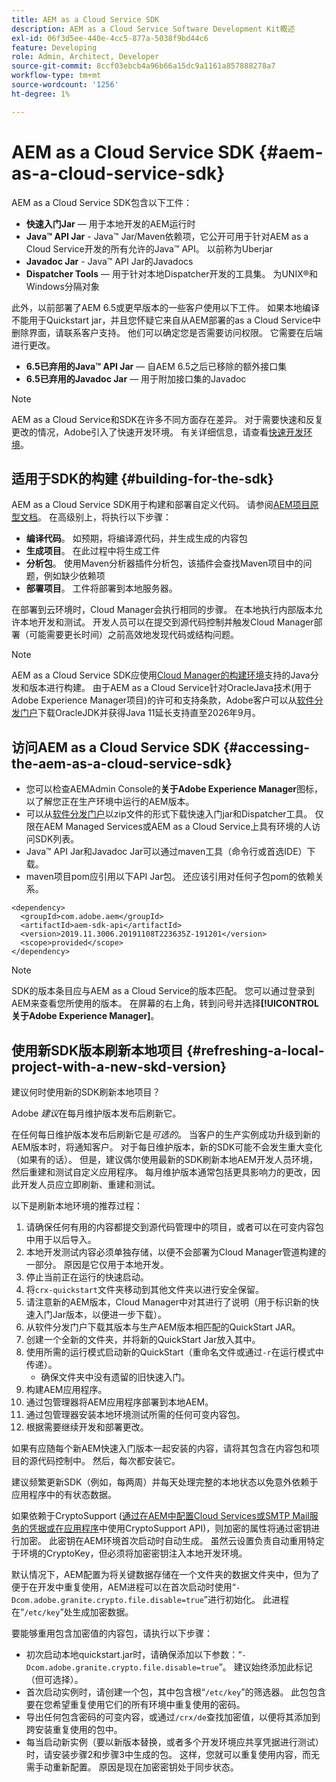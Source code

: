 ```yaml
---
title: AEM as a Cloud Service SDK
description: AEM as a Cloud Service Software Development Kit概述
exl-id: 06f3d5ee-440e-4cc5-877a-5038f9bd44c6
feature: Developing
role: Admin, Architect, Developer
source-git-commit: 8ccf03ebcb4a96b66a15dc9a1161a857888278a7
workflow-type: tm+mt
source-wordcount: '1256'
ht-degree: 1%

---
```


# AEM as a Cloud Service SDK {#aem-as-a-cloud-service-sdk}

AEM as a Cloud Service SDK包含以下工件：

* **快速入门Jar** — 用于本地开发的AEM运行时
* **Java™ API Jar** - Java™ Jar/Maven依赖项，它公开可用于针对AEM as a Cloud Service开发的所有允许的Java™ API。 以前称为Uberjar
* **Javadoc Jar** - Java™ API Jar的Javadocs
* **Dispatcher Tools** — 用于针对本地Dispatcher开发的工具集。 为UNIX®和Windows分隔对象

此外，以前部署了AEM 6.5或更早版本的一些客户使用以下工件。 如果本地编译不能用于Quickstart jar，并且您怀疑它来自从AEM部署的as a Cloud Service中删除界面，请联系客户支持。 他们可以确定您是否需要访问权限。 它需要在后端进行更改。

* **6.5已弃用的Java™ API Jar** — 自AEM 6.5之后已移除的额外接口集
* **6.5已弃用的Javadoc Jar** — 用于附加接口集的Javadoc

>[!NOTE]
> 
> AEM as a Cloud Service和SDK在许多不同方面存在差异。 对于需要快速和反复更改的情况，Adobe引入了快速开发环境。 有关详细信息，请查看[快速开发环境](/help/implementing/developing/introduction/rapid-development-environments.md)。

## 适用于SDK的构建 {#building-for-the-sdk}

AEM as a Cloud Service SDK用于构建和部署自定义代码。 请参阅[AEM项目原型文档](https://experienceleague.adobe.com/docs/experience-manager-core-components/using/developing/archetype/using.html)。 在高级别上，将执行以下步骤：

* **编译代码**。 如预期，将编译源代码，并生成生成的内容包
* **生成项目**。 在此过程中将生成工件
* **分析包**。 使用Maven分析器插件分析包，该插件会查找Maven项目中的问题，例如缺少依赖项
* **部署项目**。 工件将部署到本地服务器。

在部署到云环境时，Cloud Manager会执行相同的步骤。 在本地执行内部版本允许本地开发和测试。 开发人员可以在提交到源代码控制并触发Cloud Manager部署（可能需要更长时间）之前高效地发现代码或结构问题。

>[!NOTE]
>
>AEM as a Cloud Service SDK应使用[Cloud Manager的构建环境](/help/implementing/cloud-manager/getting-access-to-aem-in-cloud/build-environment-details.md)支持的Java分发和版本进行构建。 由于AEM as a Cloud Service针对OracleJava技术(用于Adobe Experience Manager项目)的许可和支持条款，Adobe客户可以从[软件分发门户](https://experience.adobe.com/#/downloads/content/software-distribution/en/aemcloud.html)下载OracleJDK并获得Java 11延长支持直至2026年9月。

## 访问AEM as a Cloud Service SDK {#accessing-the-aem-as-a-cloud-service-sdk}

* 您可以检查AEMAdmin Console的&#x200B;**关于Adobe Experience Manager**&#x200B;图标，以了解您正在生产环境中运行的AEM版本。
* 可以从[软件分发门户](https://experience.adobe.com/#/downloads/content/software-distribution/en/aemcloud.html)以zip文件的形式下载快速入门jar和Dispatcher工具。 仅限在AEM Managed Services或AEM as a Cloud Service上具有环境的人访问SDK列表。
* Java™ API Jar和Javadoc Jar可以通过maven工具（命令行或首选IDE）下载。
* maven项目pom应引用以下API Jar包。 还应该引用对任何子包pom的依赖关系。

```
<dependency>
  <groupId>com.adobe.aem</groupId>
  <artifactId>aem-sdk-api</artifactId>
  <version>2019.11.3006.20191108T223635Z-191201</version>
  <scope>provided</scope>
</dependency>
```

>[!NOTE]
>
>SDK的版本条目应与AEM as a Cloud Service的版本匹配。 您可以通过登录到AEM来查看您所使用的版本。 在屏幕的右上角，转到问号并选择&#x200B;**[!UICONTROL 关于Adobe Experience Manager]**。


## 使用新SDK版本刷新本地项目 {#refreshing-a-local-project-with-a-new-skd-version}

建议何时使用新的SDK刷新本地项目？

Adobe *建议*&#x200B;在每月维护版本发布后刷新它。

在任何每日维护版本发布后刷新它是&#x200B;*可选的*。 当客户的生产实例成功升级到新的AEM版本时，将通知客户。 对于每日维护版本，新的SDK可能不会发生重大变化（如果有的话）。 但是，建议偶尔使用最新的SDK刷新本地AEM开发人员环境，然后重建和测试自定义应用程序。 每月维护版本通常包括更具影响力的更改，因此开发人员应立即刷新、重建和测试。

以下是刷新本地环境的推荐过程：

1. 请确保任何有用的内容都提交到源代码管理中的项目，或者可以在可变内容包中用于以后导入。
1. 本地开发测试内容必须单独存储，以便不会部署为Cloud Manager管道构建的一部分。 原因是它仅用于本地开发。
1. 停止当前正在运行的快速启动。
1. 将`crx-quickstart`文件夹移动到其他文件夹以进行安全保留。
1. 请注意新的AEM版本，Cloud Manager中对其进行了说明（用于标识新的快速入门Jar版本，以便进一步下载）。
1. 从软件分发门户下载其版本与生产AEM版本相匹配的QuickStart JAR。
1. 创建一个全新的文件夹，并将新的QuickStart Jar放入其中。
1. 使用所需的运行模式启动新的QuickStart（重命名文件或通过`-r`在运行模式中传递）。
   * 确保文件夹中没有遗留的旧快速入门。
1. 构建AEM应用程序。
1. 通过包管理器将AEM应用程序部署到本地AEM。
1. 通过包管理器安装本地环境测试所需的任何可变内容包。
1. 根据需要继续开发和部署更改。

如果有应随每个新AEM快速入门版本一起安装的内容，请将其包含在内容包和项目的源代码控制中。 然后，每次都安装它。

建议频繁更新SDK（例如，每两周）并每天处理完整的本地状态以免意外依赖于应用程序中的有状态数据。

如果依赖于CryptoSupport ([通过在AEM中配置Cloud Services或SMTP Mail服务的凭据或在应用程序](https://developer.adobe.com/experience-manager/reference-materials/cloud-service/javadoc/com/adobe/granite/crypto/CryptoSupport.html)中使用CryptoSupport API)，则加密的属性将通过密钥进行加密。 此密钥在AEM环境首次启动时自动生成。 虽然云设置负责自动重用特定于环境的CryptoKey，但必须将加密密钥注入本地开发环境。

默认情况下，AEM配置为将关键数据存储在一个文件夹的数据文件夹中，但为了便于在开发中重复使用，AEM进程可以在首次启动时使用“`-Dcom.adobe.granite.crypto.file.disable=true`”进行初始化。 此进程在“`/etc/key`”处生成加密数据。

要能够重用包含加密值的内容包，请执行以下步骤：

* 初次启动本地quickstart.jar时，请确保添加以下参数：“`-Dcom.adobe.granite.crypto.file.disable=true`”。 建议始终添加此标记（但可选择）。
* 首次启动实例时，请创建一个包，其中包含根“`/etc/key`”的筛选器。 此包包含要在您希望重复使用它们的所有环境中重复使用的密码。
* 导出任何包含密码的可变内容，或通过`/crx/de`查找加密值，以便将其添加到跨安装重复使用的包中。
* 每当启动新实例（要以新版本替换，或者多个开发环境应共享凭据进行测试）时，请安装步骤2和步骤3中生成的包。 这样，您就可以重复使用内容，而无需手动重新配置。 原因是现在加密密钥处于同步状态。
